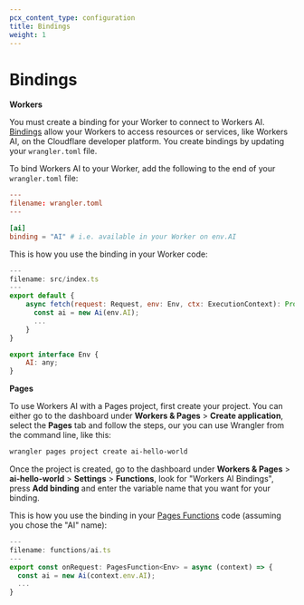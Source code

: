 ```yaml
---
pcx_content_type: configuration
title: Bindings
weight: 1
---
```


# Bindings

**Workers**

You must create a binding for your Worker to connect to Workers AI. [Bindings](/workers/configuration/bindings/) allow your Workers to access resources or services, like Workers AI, on the Cloudflare developer platform. You create bindings by updating your `wrangler.toml` file.

To bind Workers AI to your Worker, add the following to the end of your `wrangler.toml` file:

```toml
---
filename: wrangler.toml
---

[ai]
binding = "AI" # i.e. available in your Worker on env.AI
```

This is how you use the binding in your Worker code:

```javascript
---
filename: src/index.ts
---
export default {
    async fetch(request: Request, env: Env, ctx: ExecutionContext): Promise<Response> {
      const ai = new Ai(env.AI);
      ...
    }
}

export interface Env {
    AI: any;
}
```

**Pages**

To use Workers AI with a Pages project, first create your project. You can either go to the dashboard under **Workers & Pages** > **Create application**, select the **Pages** tab and follow the steps, our you can use Wrangler from the command line, like this:

```bash
wrangler pages project create ai-hello-world
```

Once the project is created, go to the dashboard under **Workers & Pages** > **ai-hello-world** > **Settings** > **Functions**, look for "Workers AI Bindings", press **Add binding** and enter the variable name that you want for your binding.

This is how you use the binding in your [Pages Functions](/pages/platform/functions/) code (assuming you chose the "AI" name):

```javascript
---
filename: functions/ai.ts
---
export const onRequest: PagesFunction<Env> = async (context) => {
  const ai = new Ai(context.env.AI);
  ...
}
```